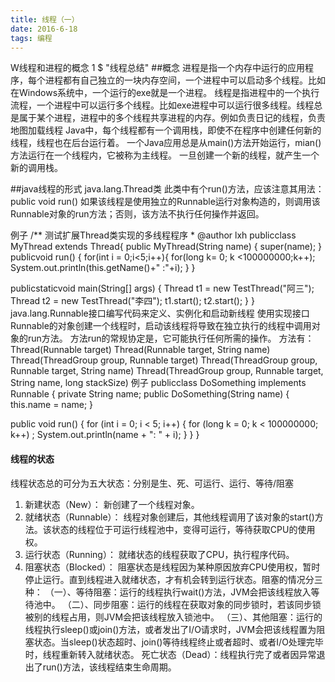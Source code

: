```yaml
---
title: 线程（一）
date: 2016-6-18
tags: 编程
---
```

W线程和进程的概念
1
$  "线程总结"
##概念
进程是指一个内存中运行的应用程序，每个进程都有自己独立的一块内存空间，一个进程中可以启动多个线程。比如在Windows系统中，一个运行的exe就是一个进程。
线程是指进程中的一个执行流程，一个进程中可以运行多个线程。比如exe进程中可以运行很多线程。线程总是属于某个进程，进程中的多个线程共享进程的内存。例如负责日记的线程，负责地图加载线程
Java中，每个线程都有一个调用栈，即使不在程序中创建任何新的线程，线程也在后台运行着。
一个Java应用总是从main()方法开始运行，mian()方法运行在一个线程内，它被称为主线程。
一旦创建一个新的线程，就产生一个新的调用栈。
<!--more-->
##java线程的形式
java.lang.Thread类
此类中有个run()方法，应该注意其用法：
public void run()
如果该线程是使用独立的Runnable运行对象构造的，则调用该Runnable对象的run方法；否则，该方法不执行任何操作并返回。

例子
/**
测试扩展Thread类实现的多线程程序
*
@author lxh
publicclass MyThread extends Thread{
public MyThread(String name) {
super(name);
}
publicvoid run() {
    for(int i = 0;i<5;i++){
        for(long k= 0; k <100000000;k++);
        System.out.println(this.getName()+" :"+i);
    }
}

publicstaticvoid main(String[] args) {
    Thread t1 = new TestThread("阿三");
    Thread t2 = new TestThread("李四");
    t1.start();
    t2.start();
}
}
java.lang.Runnable接口编写代码来定义、实例化和启动新线程
使用实现接口Runnable的对象创建一个线程时，启动该线程将导致在独立执行的线程中调用对象的run方法。
方法run的常规协定是，它可能执行任何所需的操作。
方法有：
Thread(Runnable target)
Thread(Runnable target, String name)
Thread(ThreadGroup group, Runnable target)
Thread(ThreadGroup group, Runnable target, String name)
Thread(ThreadGroup group, Runnable target, String name, long stackSize)
例子
publicclass DoSomething implements Runnable {
private String name;
public DoSomething(String name) {
    this.name = name;
}

public void run() {
    for (int i = 0; i < 5; i++) {
        for (long k = 0; k < 100000000; k++) ;
        System.out.println(name + ": " + i);
    }
}
}
#### 线程的状态
线程状态总的可分为五大状态：分别是生、死、可运行、运行、等待/阻塞
1. 新建状态（New）：
新创建了一个线程对象。
2. 就绪状态（Runnable）：
线程对象创建后，其他线程调用了该对象的start()方法。该状态的线程位于可运行线程池中，变得可运行，等待获取CPU的使用权。
3. 运行状态（Running）：
就绪状态的线程获取了CPU，执行程序代码。
4. 阻塞状态（Blocked）：
阻塞状态是线程因为某种原因放弃CPU使用权，暂时停止运行。直到线程进入就绪状态，才有机会转到运行状态。阻塞的情况分三种：
（一）、等待阻塞：运行的线程执行wait()方法，JVM会把该线程放入等待池中。
（二）、同步阻塞：运行的线程在获取对象的同步锁时，若该同步锁被别的线程占用，则JVM会把该线程放入锁池中。
（三）、其他阻塞：运行的线程执行sleep()或join()方法，或者发出了I/O请求时，JVM会把该线程置为阻塞状态。当sleep()状态超时、join()等待线程终止或者超时、或者I/O处理完毕时，线程重新转入就绪状态。
死亡状态（Dead）：线程执行完了或者因异常退出了run()方法，该线程结束生命周期。
